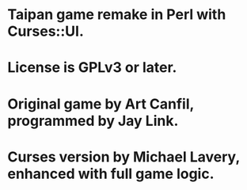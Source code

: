 # Taipan game remake in Perl with Curses::UI.
# License is GPLv3 or later.
# Original game by Art Canfil, programmed by Jay Link.
# Curses version by Michael Lavery, enhanced with full game logic.
